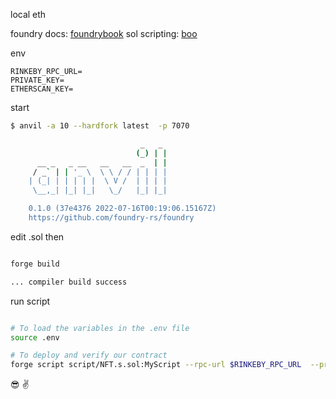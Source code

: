local eth

foundry docs: [foundrybook](https://book.getfoundry.sh/)
sol scripting: [boo](https://book.getfoundry.sh/tutorials/solidity-scripting)

env

```env
RINKEBY_RPC_URL=
PRIVATE_KEY=
ETHERSCAN_KEY=
```

start

```bash
$ anvil -a 10 --hardfork latest  -p 7070

                             _   _
                            (_) | |
      __ _   _ __   __   __  _  | |
     / _` | | '_ \  \ \ / / | | | |
    | (_| | | | | |  \ V /  | | | |
     \__,_| |_| |_|   \_/   |_| |_|

    0.1.0 (37e4376 2022-07-16T00:19:06.15167Z)
    https://github.com/foundry-rs/foundry


```

edit .sol then

```bash

forge build

... compiler build success

```

run script

```bash

# To load the variables in the .env file
source .env

# To deploy and verify our contract
forge script script/NFT.s.sol:MyScript --rpc-url $RINKEBY_RPC_URL  --private-key $PRIVATE_KEY --broadcast --verify --etherscan-api-key $ETHERSCAN_KEY -vvvv

```

:sunglasses: :v:
